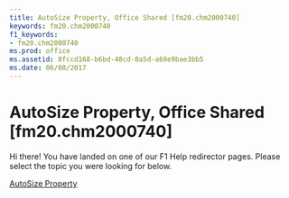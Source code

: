 ```yaml
---
title: AutoSize Property, Office Shared [fm20.chm2000740]
keywords: fm20.chm2000740
f1_keywords:
- fm20.chm2000740
ms.prod: office
ms.assetid: 8fccd168-b6bd-48cd-8a5d-a69e9bae3bb5
ms.date: 06/08/2017
---
```



# AutoSize Property, Office Shared [fm20.chm2000740]

Hi there! You have landed on one of our F1 Help redirector pages. Please select the topic you were looking for below.

[AutoSize Property](http://msdn.microsoft.com/library/581fd371-1ab4-78fd-1f04-e775bc576125%28Office.15%29.aspx)

